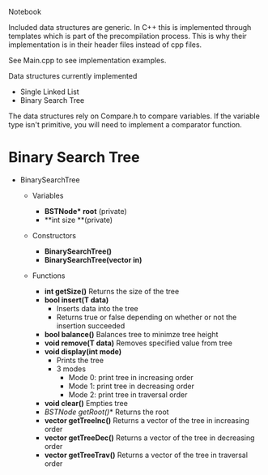 Notebook

Included data structures are generic.  In C++ this is implemented through templates which is part of the precompilation process.  This is why their implementation is in their header files instead of cpp files.

See Main.cpp to see implementation examples.

Data structures currently implemented
- Single Linked List
- Binary Search Tree

The data structures rely on Compare.h to compare variables.  If the variable type isn't primitive, you will need to implement a comparator function.
    

# Binary Search Tree
- BinarySearchTree<T>
	- Variables
		- **BSTNode<T>\* root** (private)
		- **int size **(private)
		
	- Constructors
		- **BinarySearchTree()**
		- **BinarySearchTree(vector<T> in)**
		
	- Functions
		- **int getSize()**
			Returns the size of the tree
		- **bool insert(T data)**
			- Inserts data into the tree
			- Returns true or false depending on whether or not the insertion succeeded
		- **bool balance()**
			Balances tree to minimze tree height
		- **void remove(T data)**
			Removes specified value from tree 
		- **void display(int mode)**
			- Prints the tree
			- 3 modes 
				- Mode 0: print tree in increasing order
				- Mode 1: print tree in decreasing order
				- Mode 2: print tree in traversal order   
		- **void clear()**
			Empties tree
		- **BSTNode<T>* getRoot()**
			Returns the root			
		- **vector<T> getTreeInc()**
			Returns a vector of the tree in increasing order
		- **vector<T> getTreeDec()**
			Returns a vector of the tree in decreasing order
		- **vector<T> getTreeTrav()**
			Returns a vector of the tree in traversal order
		
